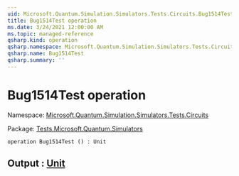 ```yaml
---
uid: Microsoft.Quantum.Simulation.Simulators.Tests.Circuits.Bug1514Test
title: Bug1514Test operation
ms.date: 3/24/2021 12:00:00 AM
ms.topic: managed-reference
qsharp.kind: operation
qsharp.namespace: Microsoft.Quantum.Simulation.Simulators.Tests.Circuits
qsharp.name: Bug1514Test
qsharp.summary: ''
---
```


# Bug1514Test operation

Namespace: [Microsoft.Quantum.Simulation.Simulators.Tests.Circuits](xref:Microsoft.Quantum.Simulation.Simulators.Tests.Circuits)

Package: [Tests.Microsoft.Quantum.Simulators](https://nuget.org/packages/Tests.Microsoft.Quantum.Simulators)




```qsharp
operation Bug1514Test () : Unit
```


## Output : [Unit](xref:microsoft.quantum.lang-ref.unit)

